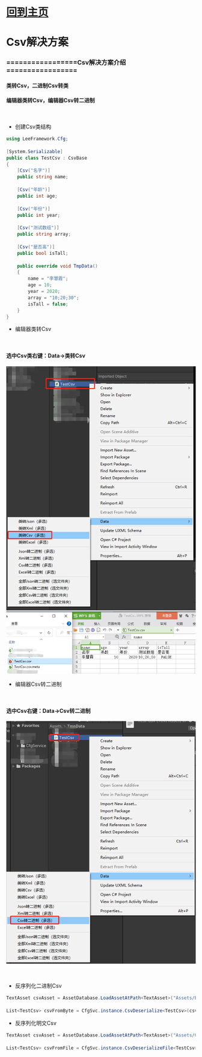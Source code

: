 # [回到主页](https://github.com/GGDevLee/UnityCfgService)
# Csv解决方案

### =================Csv解决方案介绍=================

#### 类转Csv，二进制Csv转类
#### 编辑器类转Csv，编辑器Csv转二进制

</br>

- 创建Csv类结构

```csharp
using LeeFramework.Cfg;

[System.Serializable]
public class TestCsv : CsvBase
{
    [Csv("名字")]
    public string name;

    [Csv("年龄")]
    public int age;

    [Csv("年份")]
    public int year;

    [Csv("测试数组")]
    public string array;

    [Csv("是否高")]
    public bool isTall;

    public override void TmpData()
    {
        name = "李慧霞";
        age = 10;
        year = 2020;
        array = "10;20;30";
        isTall = false;
    }
}
```

- 编辑器类转Csv

</br> 

#### 选中Csv类右键：Data->类转Csv

![输入图片说明](Res/%E7%B1%BB%E8%BD%ACCsv.png)
![输入图片说明](Res/%E7%B1%BB%E8%BD%ACCsv2.png)

- 编辑器Csv转二进制

</br> 

#### 选中Csv右键：Data->Csv转二进制

![输入图片说明](Res/Csv%E8%BD%AC%E4%BA%8C%E8%BF%9B%E5%88%B6.png)

</br> 

- 反序列化二进制Csv

```csharp
TextAsset csvAsset = AssetDatabase.LoadAssetAtPath<TextAsset>("Assets/BinaryData/TestCsv.bytes");

List<TestCsv> csvFromByte = CfgSvc.instance.CsvDeserialize<TestCsv>(csvAsset.bytes);
```

- 反序列化明文Csv

```csharp
TextAsset csvAsset = AssetDatabase.LoadAssetAtPath<TextAsset>("Assets/CsvData/TestCsv.csv");

List<TestCsv> csvFromFile = CfgSvc.instance.CsvDeserializeFile<TestCsv>(csvAsset.bytes);
```
